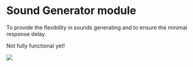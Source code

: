 # Sound Generator module

To provide the flexibility in sounds generating and to ensure the minimal response delay.

Not fully functional yet!

![](assets/design.svg)
